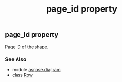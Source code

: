 ﻿---
title: page_id property
second_title: Aspose.Diagram for Python via .NET API References
description: 
type: docs
weight: 30
url: /python-net/aspose.diagram/row/page_id/
is_root: false
---

## page_id property


Page ID of the shape.

### See Also
* module [aspose.diagram](../../)
* class [Row](/diagram/python-net/aspose.diagram/row)
